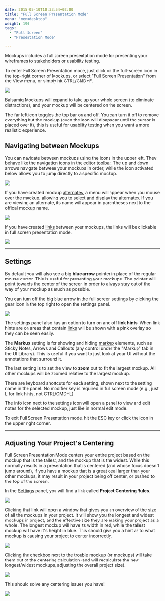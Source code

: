 ```yaml
---
date: 2015-05-10T10:33:54+02:00
title: "Full Screen Presentation Mode"
menu: "menudesktop"
weight: 190
tags:
  - "Full Screen"
  - "Presentation Mode"

---
```


Mockups includes a full screen presentation mode for presenting your wireframes to stakeholders or usability testing.

To enter Full Screen Presentation mode, just click on the full-screen icon in the top-right corner of Mockups, or select "Full Screen Presentation" from the View menu, or simply hit CTRL/CMD+F.

![](//media.balsamiq.com/img/support/docs/m4d/b3/fullscreen-topbar.png)

Balsamiq Mockups will expand to take up your whole screen (to eliminate distractions), and your mockup will be centered on the screen.

The far left icon toggles the top bar on and off. You can turn it off to remove everything but the mockup (even the icon will disappear until the cursor is placed over it), this is useful for usability testing when you want a more realistic experience.

## Navigating between Mockups

You can navigate between mockups using the icons in the upper left. They behave like the navigation icons in the editor [toolbar](/desktop/overview/#the-toolbar). The up and down arrows navigate between your mockups in order, while the icon activated below allows you to jump directly to a specific mockup.   

![](//media.balsamiq.com/img/support/docs/m4d/b3/fullscreen-navigation.png)

If you have created mockup [alternates](/desktop/alternates), a menu will appear when you mouse over the mockup, allowing you to select and display the alternates. If you are viewing an alternate, its name will appear in parentheses next to the offical mockup name.

![](//media.balsamiq.com/img/support/docs/m4d/b3/fullscreen-alternates.png)

If you have created [links](/desktop/linking/) between your mockups, the links will be clickable in full screen presentation mode.

![](//media.balsamiq.com/img/support/docs/m4d/b3/bighand.png)


* * *

## Settings

By default you will also see a big **blue arrow** pointer in place of the regular mouse cursor. This is useful for presenting your mockups. The pointer will point towards the center of the screen in order to always stay out of the way of your mockup as much as possible.

You can turn off the big blue arrow in the full screen settings by clicking the gear icon in the top right to open the settings panel.

![](//media.balsamiq.com/img/support/docs/m4d/b3/fullscreen-settings.png)

The settings panel also has an option to turn on and off **link hints**. When link hints are on areas that contain [links](/desktop/linking/) will be shown with a pink overlay so they can be seen easily.

The **Markup** setting is for showing and hiding [markup](/desktop/markup/) elements, such as Sticky Notes, Arrows and Callouts (any control under the "Markup" tab in the UI Library). This is useful if you want to just look at your UI without the annotations that surround it.

The last setting is to set the view to **zoom** out to fit the largest mockup. All other mockups will be zoomed relative to the largest mockup.

There are keyboard shortcuts for each setting, shown next to the setting name in the panel. No modifier key is required in full screen mode (e.g., just L for link hints, not CTRL/CMD+L)

The info icon next to the settings icon will open a panel to view and edit notes for the selected mockup, just like in normal edit mode.

To exit Full Screen Presentation mode, hit the ESC key or click the icon in the upper right corner.

* * *

## Adjusting Your Project's Centering

Full Screen Presentation Mode centers your entire project based on the mockup that is the tallest, and the mockup that is the widest. While this normally results in a presentation that is centered (and whose focus doesn't jump around), if you have a mockup that is a great deal larger than your other mockups, it may result in your project being off center, or pushed to the top of the screen.

In the [Settings](//docs.balsamiq.com/desktop/fullscreen#settings) panel, you will find a link called **Project Centering Rules**.

![](//media.balsamiq.com/img/support/docs/m4d/b3/fullscreen-centering_rules_link.png)

Clicking that link will open a window that gives you an overview of the size of all the mockups in your project. It will show you the longest and widest mockups in project, and the effective size they are making your project as a whole. The longest mockup will have its width in red, while the tallest mockup will have it's height in blue. This should give you a hint as to what mockup is causing your project to center incorrectly.

![](//media.balsamiq.com/img/support/docs/m4d/b3/fullscreen-centering_rules_default.png)

Clicking the checkbox next to the trouble mockup (or mockups) will take them out of the centering calculation (and will recalculate the new longest/widest mockups, adjusting the overall project size).

![](//media.balsamiq.com/img/support/docs/m4d/b3/fullscreen-centering_rules_changed.png)

This should solve any centering issues you have!

![](//media.balsamiq.com/img/support/docs/m4d/b3/fullscreen-centering_rules_after.png)
